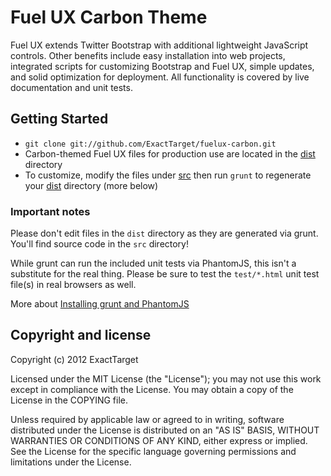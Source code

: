 # Fuel UX Carbon Theme

Fuel UX extends Twitter Bootstrap with additional lightweight JavaScript controls.
Other benefits include easy installation into web projects, integrated scripts for customizing Bootstrap and Fuel UX,
simple updates, and solid optimization for deployment. All functionality is covered by live documentation and unit tests.

## Getting Started
* `git clone git://github.com/ExactTarget/fuelux-carbon.git`
* Carbon-themed Fuel UX files for production use are located in the [dist](https://github.com/ExactTarget/fuelux-carbon/tree/master/dist) directory
* To customize, modify the files under [src](https://github.com/ExactTarget/fuelux-carbon/tree/master/src) then run `grunt` to regenerate your [dist](https://github.com/ExactTarget/fuelux-carbon/tree/master/dist) directory (more below)

### Important notes
Please don't edit files in the `dist` directory as they are generated via grunt. You'll find source code in the `src` directory!

While grunt can run the included unit tests via PhantomJS, this isn't a substitute for the real thing. Please be sure to test the `test/*.html` unit test file(s) in real browsers as well.

More about [Installing grunt and PhantomJS](https://github.com/ExactTarget/fuelux/wiki/Installing-grunt-and-PhantomJS)

## Copyright and license

Copyright (c) 2012 ExactTarget

Licensed under the MIT License (the "License");
you may not use this work except in compliance with the License.
You may obtain a copy of the License in the COPYING file.

Unless required by applicable law or agreed to in writing, software
distributed under the License is distributed on an "AS IS" BASIS,
WITHOUT WARRANTIES OR CONDITIONS OF ANY KIND, either express or implied.
See the License for the specific language governing permissions and
limitations under the License.